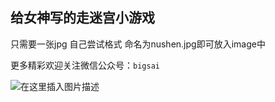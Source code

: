 
## 给女神写的走迷宫小游戏

只需要一张jpg 自己尝试格式 命名为nushen.jpg即可放入image中

更多精彩欢迎关注微信公众号：`bigsai`

![在这里插入图片描述](https://img-blog.csdnimg.cn/2019081112313693.png?x-oss-process=image/watermark,type_ZmFuZ3poZW5naGVpdGk,shadow_10,text_aHR0cHM6Ly9ibG9nLmNzZG4ubmV0L3FxXzQwNjkzMTcx,size_16,color_FFFFFF,t_70)